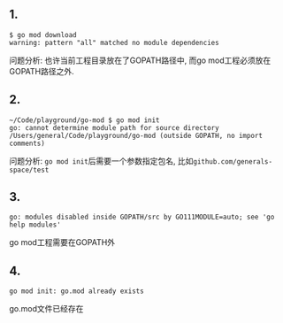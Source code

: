 ## 1.

```
$ go mod download
warning: pattern "all" matched no module dependencies
```

问题分析: 也许当前工程目录放在了GOPATH路径中, 而go mod工程必须放在GOPATH路径之外.

## 2.

```
~/Code/playground/go-mod $ go mod init
go: cannot determine module path for source directory /Users/general/Code/playground/go-mod (outside GOPATH, no import comments)
```

问题分析: `go mod init`后需要一个参数指定包名, 比如`github.com/generals-space/test`


## 3. 

```
go: modules disabled inside GOPATH/src by GO111MODULE=auto; see 'go help modules'
```

go mod工程需要在GOPATH外

## 4. 

```
go mod init: go.mod already exists
```

go.mod文件已经存在